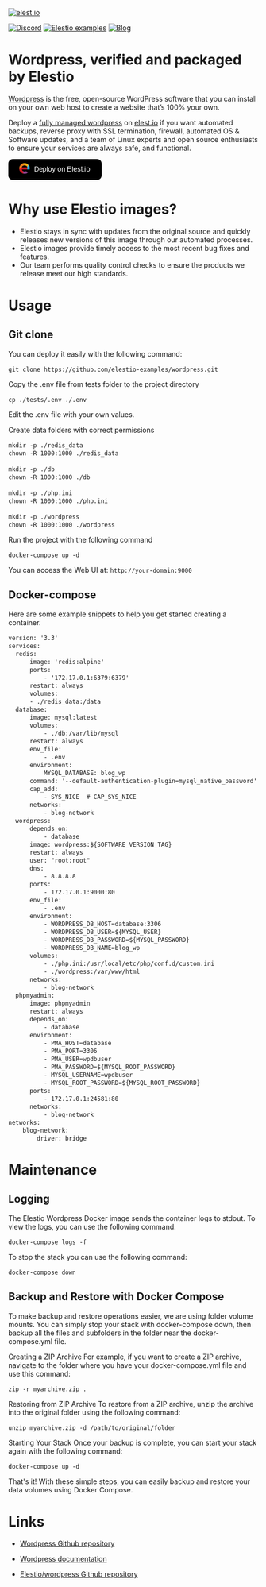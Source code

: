 <a href="https://elest.io">
  <img src="https://elest.io/images/elestio.svg" alt="elest.io" width="150" height="75">
</a>

[![Discord](https://img.shields.io/static/v1.svg?logo=discord&color=f78A38&labelColor=083468&logoColor=ffffff&style=for-the-badge&label=Discord&message=community)](https://discord.gg/4T4JGaMYrD "Get instant assistance and engage in live discussions with both the community and team through our chat feature.")
[![Elestio examples](https://img.shields.io/static/v1.svg?logo=github&color=f78A38&labelColor=083468&logoColor=ffffff&style=for-the-badge&label=github&message=open%20source)](https://github.com/elestio-examples "Access the source code for all our repositories by viewing them.")
[![Blog](https://img.shields.io/static/v1.svg?color=f78A38&labelColor=083468&logoColor=ffffff&style=for-the-badge&label=elest.io&message=Blog)](https://blog.elest.io "Latest news about elestio, open source software, and DevOps techniques.")

# Wordpress, verified and packaged by Elestio

[Wordpress](https://github.com/docker-library/wordpress) is the free, open-source WordPress software that you can install on your own web host to create a website that’s 100% your own.

Deploy a <a target="_blank" href="https://elest.io/open-source/wordpress">fully managed wordpress</a> on <a target="_blank" href="https://elest.io/">elest.io</a> if you want automated backups, reverse proxy with SSL termination, firewall, automated OS & Software updates, and a team of Linux experts and open source enthusiasts to ensure your services are always safe, and functional.

[![deploy](https://github.com/elestio-examples/wordpress/raw/main/deploy-on-elestio.png)](https://dash.elest.io/deploy?source=cicd&social=dockerCompose&url=https://github.com/elestio-examples/wordpress)

# Why use Elestio images?

- Elestio stays in sync with updates from the original source and quickly releases new versions of this image through our automated processes.
- Elestio images provide timely access to the most recent bug fixes and features.
- Our team performs quality control checks to ensure the products we release meet our high standards.

# Usage

## Git clone

You can deploy it easily with the following command:

    git clone https://github.com/elestio-examples/wordpress.git

Copy the .env file from tests folder to the project directory

    cp ./tests/.env ./.env

Edit the .env file with your own values.

Create data folders with correct permissions

    mkdir -p ./redis_data
    chown -R 1000:1000 ./redis_data

    mkdir -p ./db
    chown -R 1000:1000 ./db

    mkdir -p ./php.ini
    chown -R 1000:1000 ./php.ini

    mkdir -p ./wordpress
    chown -R 1000:1000 ./wordpress

Run the project with the following command

    docker-compose up -d

You can access the Web UI at: `http://your-domain:9000`

## Docker-compose

Here are some example snippets to help you get started creating a container.

    version: '3.3'
    services:
      redis:
          image: 'redis:alpine'
          ports:
              - '172.17.0.1:6379:6379'
          restart: always
          volumes:
          - ./redis_data:/data
      database:
          image: mysql:latest
          volumes:
              - ./db:/var/lib/mysql
          restart: always
          env_file:
              - .env
          environment:
              MYSQL_DATABASE: blog_wp
          command: '--default-authentication-plugin=mysql_native_password'
          cap_add:
              - SYS_NICE  # CAP_SYS_NICE
          networks:
              - blog-network
      wordpress:
          depends_on:
              - database
          image: wordpress:${SOFTWARE_VERSION_TAG}
          restart: always
          user: "root:root"
          dns: 
              - 8.8.8.8
          ports:
              - 172.17.0.1:9000:80
          env_file:
              - .env
          environment:
              - WORDPRESS_DB_HOST=database:3306
              - WORDPRESS_DB_USER=${MYSQL_USER}
              - WORDPRESS_DB_PASSWORD=${MYSQL_PASSWORD}
              - WORDPRESS_DB_NAME=blog_wp
          volumes:
              - ./php.ini:/usr/local/etc/php/conf.d/custom.ini
              - ./wordpress:/var/www/html
          networks:
              - blog-network
      phpmyadmin:
          image: phpmyadmin
          restart: always
          depends_on:
              - database
          environment:
              - PMA_HOST=database
              - PMA_PORT=3306
              - PMA_USER=wpdbuser
              - PMA_PASSWORD=${MYSQL_ROOT_PASSWORD}
              - MYSQL_USERNAME=wpdbuser
              - MYSQL_ROOT_PASSWORD=${MYSQL_ROOT_PASSWORD}
          ports:
              - 172.17.0.1:24581:80
          networks:
              - blog-network
    networks:
        blog-network:
            driver: bridge



# Maintenance

## Logging

The Elestio Wordpress Docker image sends the container logs to stdout. To view the logs, you can use the following command:

    docker-compose logs -f

To stop the stack you can use the following command:

    docker-compose down

## Backup and Restore with Docker Compose

To make backup and restore operations easier, we are using folder volume mounts. You can simply stop your stack with docker-compose down, then backup all the files and subfolders in the folder near the docker-compose.yml file.

Creating a ZIP Archive
For example, if you want to create a ZIP archive, navigate to the folder where you have your docker-compose.yml file and use this command:

    zip -r myarchive.zip .

Restoring from ZIP Archive
To restore from a ZIP archive, unzip the archive into the original folder using the following command:

    unzip myarchive.zip -d /path/to/original/folder

Starting Your Stack
Once your backup is complete, you can start your stack again with the following command:

    docker-compose up -d

That's it! With these simple steps, you can easily backup and restore your data volumes using Docker Compose.

# Links

- <a target="_blank" href="https://github.com/docker-library/wordpress">Wordpress Github repository</a>

- <a target="_blank" href="https://wordpress.org/documentation/">Wordpress documentation</a>

- <a target="_blank" href="https://github.com/elestio-examples/wordpress">Elestio/wordpress Github repository</a>
